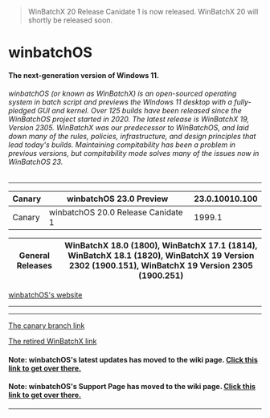 > WinBatchX 20 Release Canidate 1 is now released. WinBatchX 20 will shortly be released soon.

# winbatchOS
#### The next-generation version of Windows 11.

###### winbatchOS (or known as WinBatchX) is an open-sourced operating system in batch script and previews the Windows 11 desktop with a fully-pledged GUI and kernel. Over 125 builds have been released since the WinBatchOS project started in 2020. The latest release is WinBatchX 19, Version 2305. WinBatchX was our predecessor to WinBatchOS, and laid down many of the rules, policies, infrastructure, and design principles that lead today's builds. Maintaining compitability has been a problem in previous versions, but compitability mode solves many of the issues now in WinBatchOS 23.
---

Canary | winbatchOS 23.0 Preview | 23.0.10010.100
-|-|-
Canary | winbatchOS 20.0 Release Canidate 1 | 1999.1

General Releases | WinBatchX 18.0 (1800), WinBatchX 17.1 (1814), WinBatchX 18.1 (1820), WinBatchX 19 Version 2302 (1900.151), WinBatchX 19 Version 2305 (1900.251)
-|-

[winbatchOS's website](https://bes-ptah.github.io/winbatchOS/)
***


***

[The canary branch link](https://github.com/bes-ptah/winbatchOS/tree/canary)

[The retired WinBatchX link](https://github.com/bes-ptah/winbatchx/)

#### Note: winbatchOS's latest updates has moved to the wiki page. [Click this link to get over there.](https://github.com/bes-ptah/winbatchOS/wiki)

#### Note: winbatchOS's Support Page has moved to the wiki page. [Click this link to get over there.](https://github.com/bes-ptah/winbatchOS/wiki/Support-Page)






***







